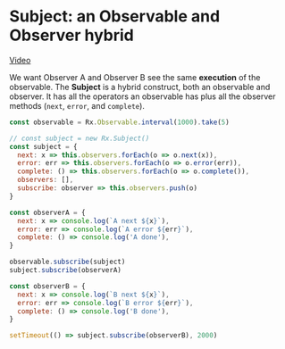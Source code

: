 # Subject: an Observable and Observer hybrid

[Video](https://egghead.io/lessons/rxjs-subject-an-observable-and-observer-hybrid)

We want Observer A and Observer B see the same **execution** of the observable. The **Subject** is a hybrid construct, both an observable and observer. It has all the operators an observable has plus all the observer methods (``next``, ``error``, and ``complete``).

```js
const observable = Rx.Observable.interval(1000).take(5)

// const subject = new Rx.Subject()
const subject = {
  next: x => this.observers.forEach(o => o.next(x)),
  error: err => this.observers.forEach(o => o.error(err)),
  complete: () => this.observers.forEach(o => o.complete()),  
  observers: [],
  subscribe: observer => this.observers.push(o)
}

const observerA = {
  next: x => console.log(`A next ${x}`),
  error: err => console.log(`A error ${err}`),
  complete: () => console.log('A done'),
}

observable.subscribe(subject)
subject.subscribe(observerA)

const observerB = {
  next: x => console.log(`B next ${x}`),
  error: err => console.log(`B error ${err}`),
  complete: () => console.log('B done'),
}

setTimeout(() => subject.subscribe(observerB), 2000)
```
